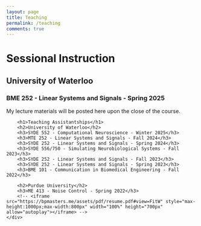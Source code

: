 ```yaml
---
layout: page
title: Teaching
permalink: /teaching
comments: true
---
```


<div class="row justify-content-between">
    <div class="col-md-8 pr-5">
        <h1>Sessional Instruction</h1>
        <h2>University of Waterloo</h2>
        <h3>BME 252 - Linear Systems and Signals - Spring 2025</h3>
        <p>My lecture materials will be posted here upon the close of the course.</p>

        <h1>Teaching Assistantships</h1>
        <h2>University of Waterloo</h2>
        <h3>SYDE 552 - Computational Neuroscience - Winter 2025</h3>
        <h3>MTE 252 - Linear Systems and Signals - Fall 2024</h3>
        <h3>SYDE 252 - Linear Systems and Signals - Spring 2024</h3>
        <h3>SYDE 556/750 - Simulating Neurobiological Systems - Fall 2023</h3>
        <h3>SYDE 252 - Linear Systems and Signals - Fall 2023</h3>
        <h3>SYDE 252 - Linear Systems and Signals - Spring 2023</h3>
        <h3>BME 101 - Communication in Biomedical Engineering - Fall 2022</h3>

        <h2>Purdue University</h2>
        <h3>ME 413 - Noise Control - Spring 2022</h3>
        <!-- <iframe src="https://bpmasters.me/assets/pdf/resume.pdf#view=FitW" style="max-height:1000px;max-width:800px" width="100%" height="700px" allow="autoplay"></iframe> -->
    </div>
</div>
